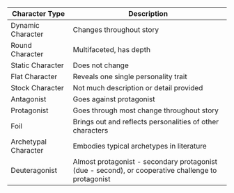 Character Type | Description
---|---
Dynamic Character | Changes throughout story
Round Character | Multifaceted, has depth
Static Character | Does not change
Flat Character | Reveals one single personality trait
Stock Character | Not much description or detail provided
Antagonist | Goes against protagonist
Protagonist | Goes through most change throughout story
Foil | Brings out and reflects personalities of other characters
Archetypal Character | Embodies typical archetypes in literature
Deuteragonist | Almost protagonist - secondary protagonist (due - second), or cooperative challenge to protagonist
